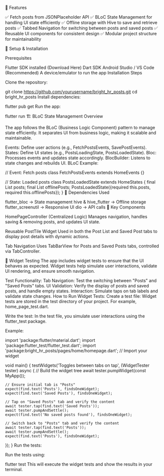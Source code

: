 📌 Features

✅ Fetch posts from JSONPlaceholder API
✅ BLoC State Management for handling UI state efficiently
✅ Offline storage with Hive to save and retrieve posts
✅ Tabbed Navigation for switching between posts and saved posts
✅ Reusable UI components for consistent design
✅ Modular project structure for maintainability

🚀 Setup & Installation

Prerequisites

Flutter SDK installed (Download Here)
Dart SDK
Android Studio / VS Code (Recommended)
A device/emulator to run the app
Installation Steps

Clone the repository:


git clone https://github.com/yourusername/bright_hr_posts.git
cd bright_hr_posts
Install dependencies:


flutter pub get
Run the app:


flutter run
🏗️ BLoC State Management Overview

The app follows the BLoC (Business Logic Component) pattern to manage state efficiently. It separates UI from business logic, making it scalable and maintainable.

Events: Define user actions (e.g., FetchPostsEvents, SavePostEvents).
States: Define UI states (e.g., PostsLoadingState, PostsLoadedState).
Bloc: Processes events and updates state accordingly.
BlocBuilder: Listens to state changes and rebuilds UI.
BLoC Example:


// Event: Fetch posts
class FetchPostsEvents extends HomeEvents {}

// State: Loaded posts
class PostsLoadedState extends HomeStates {
  final List<Post> posts;
  final List<Post> offlinePosts;
  PostsLoadedState({required this.posts, required this.offlinePosts});
}
📜 Dependencies Used

flutter_bloc → State management
hive & hive_flutter → Offline storage
flutter_screenutil → Responsive UI
dio → API calls
🔧 Key Components

HomePageController (Centralized Logic)
Manages navigation, handles saving & removing posts, and updates UI state.

Reusable PostTile Widget
Used in both the Post List and Saved Post tabs to display post details with dynamic actions.

Tab Navigation
Uses TabBarView for Posts and Saved Posts tabs, controlled via TabController.

🧪 Widget Testing
The app includes widget tests to ensure that the UI behaves as expected. Widget tests help simulate user interactions, validate UI rendering, and ensure smooth navigation.

Test Functionality:
Tab Navigation: Test the switching between "Posts" and "Saved Posts" tabs.
UI Validation: Verify the display of posts and saved posts, and handle empty states.
Interaction: Simulate taps on tab labels and validate state changes.
How to Run Widget Tests:
Create a test file: Widget tests are stored in the test directory of your project. For example, home_page_test.dart.

Write the test: In the test file, you simulate user interactions using the flutter_test package.

Example:

import 'package:flutter/material.dart';
import 'package:flutter_test/flutter_test.dart';
import 'package:bright_hr_posts/pages/home/homepage.dart'; // Import your widget

void main() {
  testWidgets('Toggles between tabs on tap', (WidgetTester tester) async {
    // Build the widget tree
    await tester.pumpWidget(const MyApp());

    // Ensure initial tab is "Posts"
    expect(find.text('Posts'), findsOneWidget);
    expect(find.text('Saved Posts'), findsOneWidget);

    // Tap on "Saved Posts" tab and verify the content
    await tester.tap(find.text('Saved Posts'));
    await tester.pumpAndSettle();
    expect(find.text('No saved posts found'), findsOneWidget);

    // Switch back to "Posts" tab and verify the content
    await tester.tap(find.text('Posts'));
    await tester.pumpAndSettle();
    expect(find.text('Posts'), findsOneWidget);
  });
}
Run the tests:

Run the tests using:


flutter test
This will execute the widget tests and show the results in your terminal.

